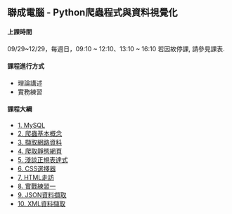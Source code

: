 ## 聯成電腦 - Python爬蟲程式與資料視覺化

#### 上課時間

09/29~12/29，每週日，09:10 ~ 12:10、13:10 ~ 16:10
若因故停課, 請參見課表.

#### 課程進行方式

- 理論講述
- 實務練習

#### 課程大綱
- [1. MySQL](http://mirdex.github.io/DataCrawler0929/0.%20MySQL.slides.html)
- [2. 爬蟲基本概念](http://mirdex.github.io/DataCrawler0929/1.%20爬蟲基本概念.slides.html)
- [3. 擷取網路資料](http://mirdex.github.io/DataCrawler0929/2.%20擷取網路資料_Q.slides.html)
- [4. 爬取靜態網頁](http://mirdex.github.io/DataCrawler0929/3.爬取靜態網頁_Q.slides.html)
- [5. 淺談正規表達式](http://mirdex.github.io/DataCrawler0929/4.%20淺談正規表達式_Q.slides.html)
- [6. CSS選擇器](http://mirdex.github.io/DataCrawler0929/5.%20CSS選擇器_Q.slides.html)
- [7. HTML走訪](http://mirdex.github.io/DataCrawler0929/6.%20HTML%20走訪_Q.slides.html)
- [8. 實戰練習一](http://mirdex.github.io/DataCrawler0929/7.%20實戰練習一_Q.slides.html)
- [9. JSON資料擷取](http://mirdex.github.io/DataCrawler0929/8.%20JSON資料擷取_Q.slides.html)
- [10. XML資料擷取](http://mirdex.github.io/DataCrawler0929/9.%20XML資料擷取_Q.slides.html)
